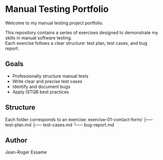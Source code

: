 # Manual Testing Portfolio

Welcome to my manual testing project portfolio.

This repository contains a series of exercises designed to demonstrate my skills in manual software testing.  
Each exercise follows a clear structure: test plan, test cases, and bug report.

## Goals

- Professionally structure manual tests
- Write clear and precise test cases
- Identify and document bugs
- Apply ISTQB best practices

## Structure

Each folder corresponds to an exercise:
exercise-01-contact-form/
├── test-plan.md
├── test-cases.md
└── bug-report.md

## Author

Jean-Roger Essame
